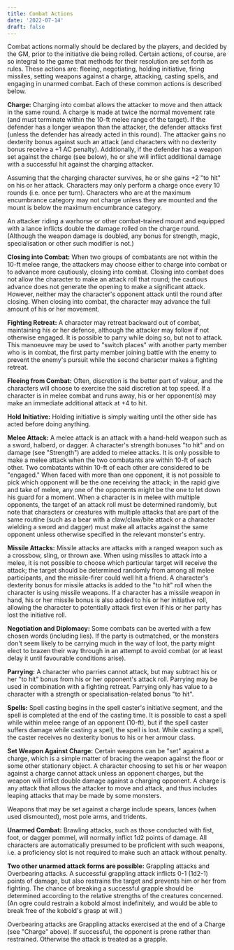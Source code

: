 ```yaml
---
title: Combat Actions
date: '2022-07-14'
draft: false
---
```


Combat actions normally should be declared by the players, and decided by the GM, prior to the initiative die being rolled. Certain actions, of course, are so integral to the game that methods for their resolution are set forth as rules. These actions are: fleeing, negotiating, holding initiative, firing missiles, setting weapons against a charge, attacking, casting spells, and engaging in unarmed combat. Each of these common actions is described below.

**Charge:** Charging into combat allows the attacker to move and then attack in the same round. A charge is made at twice the normal movement rate (and must terminate within the 10-ft melee range of the target). If the defender has a longer weapon than the attacker, the defender attacks first (unless the defender has already acted in this round). The attacker gains no dexterity bonus against such an attack (and characters with no dexterity bonus receive a +1 AC penalty). Additionally, if the defender has a weapon set against the charge (see below), he or she will inflict additional damage with a successful hit against the charging attacker.

Assuming that the charging character survives, he or she gains +2 "to hit" on his or her attack. Characters may only perform a charge once every 10 rounds (i.e. once per turn). Characters who are at the maximum encumbrance category may not charge unless they are mounted and the mount is below the maximum encumbrance category.

An attacker riding a warhorse or other combat-trained mount and equipped with a lance inflicts double the damage rolled on the charge round. (Although the weapon damage is doubled, any bonus for strength, magic, specialisation or other such modifier is not.)

**Closing into Combat:** When two groups of combatants are not within the 10-ft melee range, the attackers may choose either to charge into combat or to advance more cautiously, closing into combat. Closing into combat does not allow the character to make an attack roll that round; the cautious advance does not generate the opening to make a significant attack. However, neither may the character's opponent attack until the round after closing. When closing into combat, the character may advance the full amount of his or her movement.

**Fighting Retreat:** A character may retreat backward out of combat, maintaining his or her defence, although the attacker may follow if not otherwise engaged. It is possible to parry while doing so, but not to attack. This manoeuvre may be used to "switch places" with another party member who is in combat, the first party member joining battle with the enemy to prevent the enemy's pursuit while the second character makes a fighting retreat.

**Fleeing from Combat:** Often, discretion is the better part of valour, and the characters will choose to exercise the said discretion at top speed. If a character is in melee combat and runs away, his or her opponent(s) may make an immediate additional attack at +4 to hit.

**Hold Initiative:** Holding initiative is simply waiting until the other side has acted before doing anything.

**Melee Attack:** A melee attack is an attack with a hand-held weapon such as a sword, halberd, or dagger. A character's strength bonuses "to hit" and on damage (see "Strength") are added to melee attacks. It is only possible to make a melee attack when the two combatants are within 10-ft of each other. Two combatants within 10-ft of each other are considered to be "engaged." When faced with more than one opponent, it is not possible to pick which opponent will be the one receiving the attack; in the rapid give and take of melee, any one of the opponents might be the one to let down his guard for a moment. When a character is in melee with multiple opponents, the target of an attack roll must be determined randomly, but note that characters or creatures with multiple attacks that are part of the same routine (such as a bear with a claw/claw/bite attack or a character wielding a sword and dagger) must make all attacks against the same opponent unless otherwise specified in the relevant monster's entry.

**Missile Attacks:** Missile attacks are attacks with a ranged weapon such as a crossbow, sling, or thrown axe. When using missiles to attack into a melee, it is not possible to choose which particular target will receive the attack; the target should be determined randomly from among all melee participants, and the missile-firer could well hit a friend. A character's dexterity bonus for missile attacks is added to the "to hit" roll when the character is using missile weapons. If a character has a missile weapon in hand, his or her missile bonus is also added to his or her initiative roll, allowing the character to potentially attack first even if his or her party has lost the initiative roll.

**Negotiation and Diplomacy:** Some combats can be averted with a few chosen words (including lies). If the party is outmatched, or the monsters don't seem likely to be carrying much in the way of loot, the party might elect to brazen their way through in an attempt to avoid combat (or at least delay it until favourable conditions arise).

**Parrying:** A character who parries cannot attack, but may subtract his or her "to hit" bonus from his or her opponent's attack roll. Parrying may be used in combination with a fighting retreat. Parrying only has value to a character with a strength or specialisation-related bonus "to hit".

**Spells:** Spell casting begins in the spell caster's initiative segment, and the spell is completed at the end of the casting time. It is possible to cast a spell while within melee range of an opponent (10-ft), but if the spell caster suffers damage while casting a spell, the spell is lost. While casting a spell, the caster receives no dexterity bonus to his or her armour class.

**Set Weapon Against Charge:** Certain weapons can be "set" against a charge, which is a simple matter of bracing the weapon against the floor or some other stationary object. A character choosing to set his or her weapon against a charge cannot attack unless an opponent charges, but the weapon will inflict double damage against a charging opponent. A charge is any attack that allows the attacker to move and attack, and thus includes leaping attacks that may be made by some monsters.

Weapons that may be set against a charge include spears, lances (when used dismounted), most pole arms, and tridents.

**Unarmed Combat:** Brawling attacks, such as those conducted with fist, foot, or dagger pommel, will normally inflict 1d2 points of damage. All characters are automatically presumed to be proficient with such weapons, i.e. a proficiency slot is not required to make such an attack without penalty.

**Two other unarmed attack forms are possible:** Grappling attacks and Overbearing attacks. A successful grappling attack inflicts 0-1 (1d2-1) points of damage, but also restrains the target and prevents him or her from fighting. The chance of breaking a successful grapple should be determined according to the relative strengths of the creatures concerned. (An ogre could restrain a kobold almost indefinitely, and would be able to break free of the kobold's grasp at will.)

Overbearing attacks are Grappling attacks exercised at the end of a Charge (see "Charge" above). If successful, the opponent is prone rather than restrained. Otherwise the attack is treated as a grapple.
